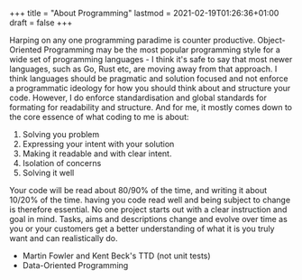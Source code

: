 +++
title = "About Programming"
lastmod = 2021-02-19T01:26:36+01:00
draft = false
+++

Harping on any one programming paradime is counter productive. Object-Oriented Programming may be the most popular programming style for a wide set of programming languages - I think it's safe to say that most newer languages, such as Go, Rust etc, are moving away from that approach. I think languages should be pragmatic and solution focused and not enforce a programmatic ideology for how you should think about and structure your code. However, I do enforce standardisation and global standards for formating for readability and structure. And for me, it mostly comes down to the core essence of what coding to me is about:
1. Solving you problem 
2. Expressing your intent with your solution 
3. Making it readable and with clear intent. 
4. Isolation of concerns
5. Solving it well

Your code will be read about 80/90% of the time, and writing it about 10/20% of the time. having you code read well and being subject to change is therefore essential. No one project starts out with a clear instruction and goal in mind. Tasks, aims and descriptions change and evolve over time as you or your customers get a better understanding of what it is you truly want and can realistically do.

- Martin Fowler and Kent Beck's TTD (not unit tests)
- Data-Oriented Programming 
